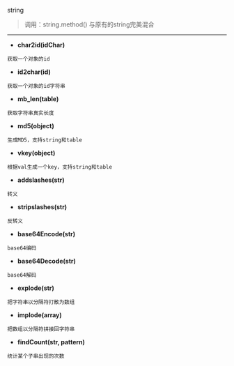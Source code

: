 string

> 调用：string.method() 与原有的string完美混合

---
* **char2id(idChar)**
```
获取一个对象的id
```

* **id2char(id)**
```
获取一个对象的id字符串
```

* **mb_len(table)**
```
获取字符串真实长度
```

* **md5(object)**
```
生成MD5，支持string和table
```

* **vkey(object)**
```
根据val生成一个key，支持string和table
```

* **addslashes(str)**
```
转义
```

* **stripslashes(str)**
```
反转义
```

* **base64Encode(str)**
```
base64编码
```

* **base64Decode(str)**
```
base64解码
```

* **explode(str)**
```
把字符串以分隔符打散为数组
```

* **implode(array)**
```
把数组以分隔符拼接回字符串
```

* **findCount(str, pattern)**
```
统计某个子串出现的次数
```



